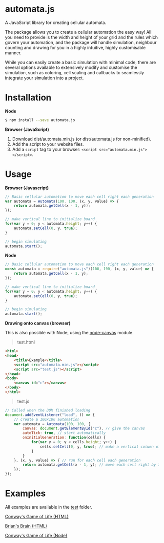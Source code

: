 # automata.js
A JavaScript library for creating cellular automata.

The package allows you to create a cellular automation the easy way! All you need to provide is the width and height of your grid and the rules which govern your automation, and the package will handle simulation, neighbour counting and drawing for you in a highly intuitive, highly customisable manner.

While you can easily create a basic simulation with minimal code, there are several options available to extensively modify and customise the simulation, such as coloring, cell scaling and callbacks to seamlessly integrate your simulation into a project.

# Installation
**Node**
``` bash
$ npm install --save automata.js
```

**Browser (JavaScript)**
1. Download dist/automata.min.js (or dist/automata.js for non-minified).
2. Add the script to your website files.
2. Add a ```script``` tag to your browser: ```<script src="automata.min.js"></script>```.

# Usage
**Browser (Javascript)**
```javascript
// Basic cellular automation to move each cell right each generation
var automata = Automata(100, 100, (x, y, value) => {
    return automata.getCell(x - 1, y));
});

// make vertical line to initialize board
for(var y = 0; y < automata.height; y++) {
    automata.setCell(0, y, true);
}

// begin simulating
automata.start();
```

**Node**
```javascript
// Basic cellular automation to move each cell right each generation
const automata = require("automata.js")(100, 100, (x, y, value) => {
    return automata.getCell(x - 1, y);
});

// make vertical line to initialize board
for(var y = 0; y < automata.height; y++) {
    automata.setCell(0, y, true);
}

// begin simulating
automata.start();
```

**Drawing onto canvas (browser)**

This is also possible with Node, using the [node-canvas](https://github.com/Automattic/node-canvas) module.

> test.html
```html
<html>
<head>
    <title>Example</title>
    <script src="automata.min.js"></script>
    <script src="test.js"></script>
</head>
<body>
    <canvas id="c"></canvas>
</body>
</html>
```
> test.js
```javascript
// Called when the DOM finished loading
document.addEventListener("load", () => {
    // create a 100x100 automation
    var automata = Automata(100, 100, {
        canvas: document.getElementById("c"), // give the canvas
        autoTick: true, // start automatically
        onInitialGeneration: function(cells) {
            for(var y = 0; y < cells.height; y++) {
                cells.setCell(0, y, true); // make a vertical column of cells at x = 0
            }
        }
    }, (x, y, value) => { // run for each cell each generation
        return automata.getCell(x - 1, y); // move each cell right by 1
    });
});
```

# Examples

All examples are available in the [test](https://github.com/Romejanic/automata.js/tree/master/test) folder.

[Conway's Game of Life (HTML)](https://github.com/Romejanic/automata.js/blob/master/test/gol.js)

[Brian's Brain (HTML)](https://github.com/Romejanic/automata.js/blob/master/test/briansbrain.js)

[Conway's Game of Life (Node)](https://github.com/Romejanic/automata.js/blob/master/test/node_gol.js)